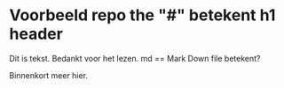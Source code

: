 # Voorbeeld repo the  "#" betekent h1 header
Dit is tekst. Bedankt voor het lezen. md == Mark Down file betekent?

Binnenkort meer hier.